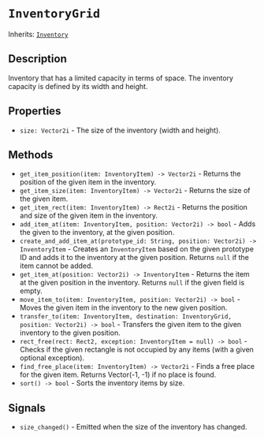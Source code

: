 # `InventoryGrid`

Inherits: [`Inventory`](./inventory.md)

## Description

Inventory that has a limited capacity in terms of space. The inventory capacity is defined by its width and height.

## Properties

* `size: Vector2i` - The size of the inventory (width and height).

## Methods

* `get_item_position(item: InventoryItem) -> Vector2i` - Returns the position of the given item in the inventory.
* `get_item_size(item: InventoryItem) -> Vector2i` - Returns the size of the given item.
* `get_item_rect(item: InventoryItem) -> Rect2i` - Returns the position and size of the given item in the inventory.
* `add_item_at(item: InventoryItem, position: Vector2i) -> bool` - Adds the given to the inventory, at the given position.
* `create_and_add_item_at(prototype_id: String, position: Vector2i) -> InventoryItem` - Creates an `InventoryItem` based on the given prototype ID and adds it to the inventory at the given position. Returns `null` if the item cannot be added.
* `get_item_at(position: Vector2i) -> InventoryItem` - Returns the item at the given position in the inventory. Returns `null` if the given field is empty.
* `move_item_to(item: InventoryItem, position: Vector2i) -> bool` - Moves the given item in the inventory to the new given position.
* `transfer_to(item: InventoryItem, destination: InventoryGrid, position: Vector2i) -> bool` - Transfers the given item to the given inventory to the given position.
* `rect_free(rect: Rect2, exception: InventoryItem = null) -> bool` - Checks if the given rectangle is not occupied by any items (with a given optional exception).
* `find_free_place(item: InventoryItem) -> Vector2i` - Finds a free place for the given item. Returns Vector(-1, -1) if no place is found.
* `sort() -> bool` - Sorts the inventory items by size.

## Signals

* `size_changed()` - Emitted when the size of the inventory has changed.
